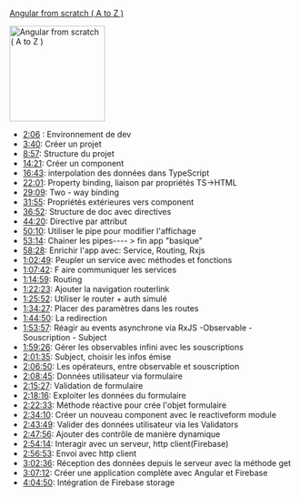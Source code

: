[Angular  from scratch ( A to Z )](https://dew217.fev.com/confluence/display/MORPHEE/Building+tools)

<img src="https://i.ytimg.com/vi/uYhAfgEwNWA/hqdefault.jpg?sqp=-oaymwEbCKgBEF5IVfKriqkDDggBFQAAiEIYAXABwAEG&rs=AOn4CLBnV0FWNX65rqSCViVjR7TTQl1lMQ" alt="Angular  from scratch ( A to Z )" width="168"/>

- [2:06](https://www.youtube.com/watch?v=uYhAfgEwNWA&t=126s) : Environnement de dev
- [3:40](https://www.youtube.com/watch?v=uYhAfgEwNWA&t=220s): Créer un projet
- [8:57](https://www.youtube.com/watch?v=uYhAfgEwNWA&t=537s): Structure du projet
- [14:21](https://www.youtube.com/watch?v=uYhAfgEwNWA&t=861s): Créer un component
- [16:43](https://www.youtube.com/watch?v=uYhAfgEwNWA&t=1003s): interpolation des données dans TypeScript
- [22:01](https://www.youtube.com/watch?v=uYhAfgEwNWA&t=1321s): Property binding, liaison par propriétés TS->HTML
- [29:09](https://www.youtube.com/watch?v=uYhAfgEwNWA&t=1749s): Two - way binding
- [31:55](https://www.youtube.com/watch?v=uYhAfgEwNWA&t=1915s): Propriétés extérieures vers component
- [36:52](https://www.youtube.com/watch?v=uYhAfgEwNWA&t=2212s): Structure de doc avec directives
- [44:20](https://www.youtube.com/watch?v=uYhAfgEwNWA&t=2660s): Directive par attribut
- [50:10](https://www.youtube.com/watch?v=uYhAfgEwNWA&t=3010s): Utiliser le pipe pour modifier l'affichage
- [53:14](https://www.youtube.com/watch?v=uYhAfgEwNWA&t=3194s): Chainer les pipes---- > fin app "basique"
- [58:28](https://www.youtube.com/watch?v=uYhAfgEwNWA&t=3508s): Enrichir l'app avec: Service, Routing, Rxjs
- [1:02:49](https://www.youtube.com/watch?v=uYhAfgEwNWA&t=3769s): Peupler un service avec méthodes et fonctions
- [1:07:42](https://www.youtube.com/watch?v=uYhAfgEwNWA&t=4062s): F aire communiquer les services
- [1:14:59](https://www.youtube.com/watch?v=uYhAfgEwNWA&t=4499s): Routing
- [1:22:23](https://www.youtube.com/watch?v=uYhAfgEwNWA&t=4943s): Ajouter la navigation routerlink
- [1:25:52](https://www.youtube.com/watch?v=uYhAfgEwNWA&t=5152s): Utiliser le router + auth simulé
- [1:34:27](https://www.youtube.com/watch?v=uYhAfgEwNWA&t=5667s): Placer des paramètres dans les routes
- [1:44:50](https://www.youtube.com/watch?v=uYhAfgEwNWA&t=6290s): La redirection
- [1:53:57](https://www.youtube.com/watch?v=uYhAfgEwNWA&t=6837s): Réagir au events asynchrone via RxJS -Observable - Souscription - Subject
- [1:59:26](https://www.youtube.com/watch?v=uYhAfgEwNWA&t=7166s): Gérer les observables infini avec les souscriptions
- [2:01:35](https://www.youtube.com/watch?v=uYhAfgEwNWA&t=7295s): Subject, choisir les infos émise
- [2:06:50](https://www.youtube.com/watch?v=uYhAfgEwNWA&t=7610s): Les opérateurs, entre observable et souscription
- [2:08:45](https://www.youtube.com/watch?v=uYhAfgEwNWA&t=7725s): Données utilisateur via formulaire
- [2:15:27](https://www.youtube.com/watch?v=uYhAfgEwNWA&t=8127s): Validation de formulaire
- [2:18:16](https://www.youtube.com/watch?v=uYhAfgEwNWA&t=8296s): Exploiter les données du formulaire
- [2:22:33](https://www.youtube.com/watch?v=uYhAfgEwNWA&t=8553s): Méthode réactive pour crée l'objet formulaire
- [2:34:10](https://www.youtube.com/watch?v=uYhAfgEwNWA&t=9250s): Créer un nouveau component avec le reactiveform module
- [2:43:49](https://www.youtube.com/watch?v=uYhAfgEwNWA&t=9829s): Valider des données utilisateur via les Validators
- [2:47:56](https://www.youtube.com/watch?v=uYhAfgEwNWA&t=10076s): Ajouter des contrôle de manière dynamique
- [2:54:14](https://www.youtube.com/watch?v=uYhAfgEwNWA&t=10454s): Interagir avec un serveur, http client(Firebase)
- [2:56:53](https://www.youtube.com/watch?v=uYhAfgEwNWA&t=10613s): Envoi avec http client
- [3:02:36](https://www.youtube.com/watch?v=uYhAfgEwNWA&t=10956s): Réception des données depuis le serveur avec la méthode get
- [3:07:12](https://www.youtube.com/watch?v=uYhAfgEwNWA&t=11232s): Créer une application complète avec Angular et Firebase
- [4:04:50](https://www.youtube.com/watch?v=uYhAfgEwNWA&t=14690s): Intégration de Firebase storage